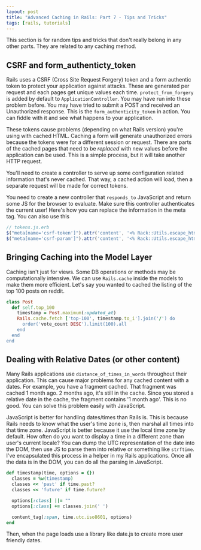 ```yaml
---
layout: post
title: "Advanced Caching in Rails: Part 7 - Tips and Tricks"
tags: [rails, tutorials]
---
```


This section is for random tips and tricks that don't really belong in
any other parts. They are related to any caching method.

## CSRF and form\_authenticty\_token

Rails uses a CSRF
(Cross Site Request Forgery) token and a form authentic token to
protect your application against attacks. These are generated per
request and each pages get unique values each time.
`protect_from_forgery` is added by default to `ApplicationController`.
You may have run into these problem before. You may have tried to submit
a POST and received an Unauthorized response. This is the
`form_authenticity_token` in action. You can fiddle with it and see what
happens to your application.

These tokens cause problems (depending on what Rails version) you're
using with cached HTML. Caching a form will
generate unauthorized errors because the tokens were for a different
session or request. There are parts of the cached pages that need to be
_replaced_ with new values before the application can be used. This is a
simple process, but it will take another HTTP request. 

You'll need to create a controller to serve up some configuration
related information that's never cached. That way, a cached action will
load, then a separate request will be made for correct tokens. 

You need to create a new controller that `responds_to` JavaScript and
return some JS for the browser to evaluate. Make sure this controller
authenticates the current user! Here's how you 
can replace the information in the meta tag. You can also use this

```javascript
// tokens.js.erb
$("meta[name='csrf-token']").attr('content', '<% Rack::Utils.escape_html(request_forgery_protection_token) %>');
$("meta[name='csrf-param']").attr('content', '<% Rack::Utils.escape_html(form_authenticity_token) %>');
```

## Bringing Caching into the Model Layer

Caching isn't just for views. Some DB operations or methods may be
computationally intensive. We can use `Rails.cache` inside the models to
make them more efficient. Let's say you wanted to cached the listing of
the top 100 posts on reddit.

```ruby
class Post
  def self.top_100
    timestamp = Post.maximum(:updated_at)
    Rails.cache.fetch ['top-100', timestamp.to_i'].join('/') do
      order('vote_count DESC').limit(100).all
    end
  end
end
```

## Dealing with Relative Dates (or other content)

Many Rails applications use `distance_of_times_in_words` throughout
their application. This can cause major problems for any cached content
with a dates. For example, you have a fragment cached. That fragment was
cached 1 month ago. 2 months ago, it's still in the cache. Since you
stored a relative date in the cache, the fragment contains '1 month
ago'. This is no good. You can solve this problem easily with
JavaScript.

JavaScript is better for handling dates/times than Rails is. This is
because Rails needs to know what the user's time zone is, then marshal
all times into that time zone. JavaScript is better because it use the
local time zone by default. How often do you want to display a time in a
different zone than user's current locale? You can dump the UTC
representation of the date into the DOM, then use JS to parse them into
relative or something like `strftime`. I've encapsulated this process in
a helper in my Rails applications. Once all the data is in the DOM, you
can do all the parsing in JavaScript.

```ruby
def timestamp(time, options = {})
  classes = %w(timestamp)
  classes << 'past' if time.past?
  classes << 'future' if time.future?

  options[:class] ||= ""
  options[:class] += classes.join(' ')

  content_tag(:span, time.utc.iso8601, options)
end
```

Then, when the page loads use a library like date.js to create
more user friendly dates.
